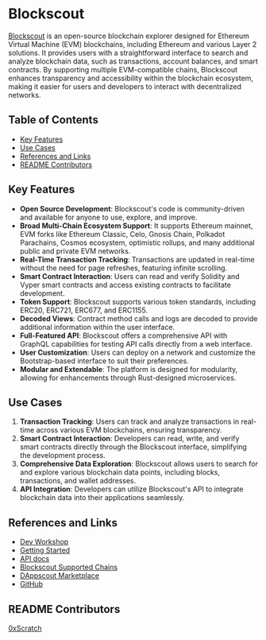 # Blockscout

[Blockscout](https://www.blockscout.com/) is an open-source blockchain explorer designed for Ethereum Virtual Machine (EVM) blockchains, including Ethereum and various Layer 2 solutions. It provides users with a straightforward interface to search and analyze blockchain data, such as transactions, account balances, and smart contracts. By supporting multiple EVM-compatible chains, Blockscout enhances transparency and accessibility within the blockchain ecosystem, making it easier for users and developers to interact with decentralized networks.

## Table of Contents

- [Key Features](#key-features)
- [Use Cases](#use-cases)
- [References and Links](#references-and-links)
- [README Contributors](#readme-contributors)

## Key Features

- **Open Source Development**: Blockscout's code is community-driven and available for anyone to use, explore, and improve.
- **Broad Multi-Chain Ecosystem Support**: It supports Ethereum mainnet, EVM forks like Ethereum Classic, Celo, Gnosis Chain, Polkadot Parachains, Cosmos ecosystem, optimistic rollups, and many additional public and private EVM networks.
- **Real-Time Transaction Tracking**: Transactions are updated in real-time without the need for page refreshes, featuring infinite scrolling.
- **Smart Contract Interaction**: Users can read and verify Solidity and Vyper smart contracts and access existing contracts to facilitate development.
- **Token Support**: Blockscout supports various token standards, including ERC20, ERC721, ERC677, and ERC1155.
- **Decoded Views**: Contract method calls and logs are decoded to provide additional information within the user interface.
- **Full-Featured API**: Blockscout offers a comprehensive API with GraphQL capabilities for testing API calls directly from a web interface.
- **User Customization**: Users can deploy on a network and customize the Bootstrap-based interface to suit their preferences.
- **Modular and Extendable**: The platform is designed for modularity, allowing for enhancements through Rust-designed microservices.

## Use Cases

1. **Transaction Tracking**: Users can track and analyze transactions in real-time across various EVM blockchains, ensuring transparency.
2. **Smart Contract Interaction**: Developers can read, write, and verify smart contracts directly through the Blockscout interface, simplifying the development process.
3. **Comprehensive Data Exploration**: Blockscout allows users to search for and explore various blockchain data points, including blocks, transactions, and wallet addresses.
4. **API Integration**: Developers can utilize Blockscout's API to integrate blockchain data into their applications seamlessly.

## References and Links

- [Dev Workshop](https://www.youtube.com/watch?v=4XZBjNz2xGU)
- [Getting Started](https://docs.blockscout.com/using-blockscout/overviews)
- [API docs](https://docs.blockscout.com/developer-support/api)
- [Blockscout Supported Chains](https://www.blockscout.com/chains-and-projects)
- [DAppscout Marketplace](https://docs.blockscout.com/using-blockscout/blockscout-apps)
- [GitHub](https://github.com/blockscout/blockscout)

## README Contributors

[0xScratch](https://github.com/0xScratch)

